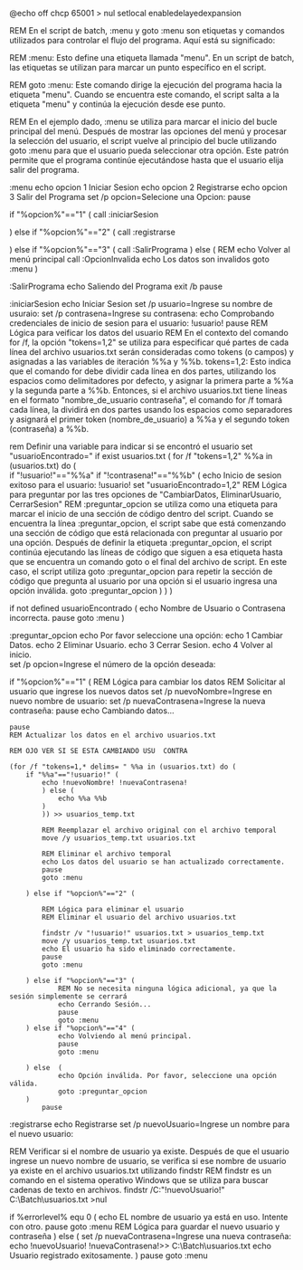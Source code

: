 @echo off
chcp 65001 > nul
setlocal enabledelayedexpansion

REM En el script de batch, :menu y goto :menu son etiquetas y comandos utilizados para controlar el flujo del programa. Aquí está su significado:

REM :menu: Esto define una etiqueta llamada "menu". En un script de batch, las etiquetas se utilizan para marcar un punto específico en el script.

REM goto :menu: Este comando dirige la ejecución del programa hacia la etiqueta "menu". Cuando se encuentra este comando, el script salta a la etiqueta "menu" y continúa la ejecución desde ese punto.

REM En el ejemplo dado, :menu se utiliza para marcar el inicio del bucle principal del menú. Después de mostrar las opciones del menú y procesar la selección del usuario, el script vuelve al principio del bucle utilizando goto :menu para que el usuario pueda seleccionar otra opción. Este patrón permite que el programa continúe ejecutándose hasta que el usuario elija salir del programa.

:menu
echo opcion 1 Iniciar Sesion 
echo opcion 2 Registrarse
echo opcion 3 Salir del Programa
set /p opcion=Selecione una Opcion:
pause 

if "%opcion%"=="1" (
    call :iniciarSesion

) else if "%opcion%"=="2" (
    call :registrarse

) else if "%opcion%"=="3" (
    call :SalirPrograma
) else (
    REM echo Volver al menú principal
    call :OpcionInvalida
    echo Los datos son invalidos
    goto :menu
)

:SalirPrograma
echo Saliendo del Programa
exit /b
pause

:iniciarSesion
echo Iniciar Sesion
set /p usuario=Ingrese su nombre de usuraio:
set /p contrasena=Ingrese su contrasena:
echo Comprobando credenciales de inicio de sesion para el usuario: !usuario!
pause
REM Lógica para veificar los datos del usuario
REM En el contexto del comando for /f, la opción "tokens=1,2" se utiliza para especificar qué partes de cada línea del archivo usuarios.txt serán consideradas como tokens (o campos) y asignadas a las variables de iteración %%a y %%b. tokens=1,2: Esto indica que el comando for debe dividir cada línea en dos partes, utilizando los espacios como delimitadores por defecto, y asignar la primera parte a %%a y la segunda parte a %%b. Entonces, si el archivo usuarios.txt tiene líneas en el formato "nombre_de_usuario contraseña", el comando for /f tomará cada línea, la dividirá en dos partes usando los espacios como separadores y asignará el primer token (nombre_de_usuario) a %%a y el segundo token (contraseña) a %%b. 


rem Definir una variable para indicar si se encontró el usuario
set "usuarioEncontrado="
if exist usuarios.txt (
    for /f "tokens=1,2" %%a in (usuarios.txt) do (                                                                       
        if "!usuario!"=="%%a" if "!contrasena!"=="%%b" (
            echo Inicio de sesion exitoso para el usuario: !usuario!
            set "usuarioEncontrado=1,2"
            REM Lógica para preguntar por las tres opciones de "CambiarDatos, EliminarUsuario, CerrarSesion" 
            REM :preguntar_opcion se utiliza como una etiqueta para marcar el inicio de una sección de código dentro del script. Cuando se encuentra la línea :preguntar_opcion, el script sabe que está comenzando una sección de código que está relacionada con preguntar al usuario por una opción. Después de definir la etiqueta :preguntar_opcion, el script continúa ejecutando las líneas de código que siguen a esa etiqueta hasta que se encuentra un comando goto o el final del archivo de script. En este caso, el script utiliza goto :preguntar_opcion para repetir la sección de código que pregunta al usuario por una opción si el usuario ingresa una opción inválida.
            goto :preguntar_opcion
        )
    )
)

if not defined usuarioEncontrado (
    echo Nombre de Usuario o Contrasena incorrecta.
    pause
    goto :menu
)

:preguntar_opcion
echo Por favor seleccione una opción:
echo 1 Cambiar Datos.
echo 2 Eliminar Usuario.
echo 3 Cerrar Sesion.
echo 4 Volver al inicio.      
set /p opcion=Ingrese el número de la opción deseada: 
            
            
if "%opcion%"=="1" (
    REM Lógica para cambiar los datos
    REM Solicitar al usuario que ingrese los nuevos datos
    set /p nuevoNombre=Ingrese en nuevo nombre de usuario:
    set /p nuevaContrasena=Ingrese la nueva contraseña:
    pause
    echo Cambiando datos...

    pause
    REM Actualizar los datos en el archivo usuarios.txt
    
    REM OJO VER SI SE ESTA CAMBIANDO USU  CONTRA

    (for /f "tokens=1,* delims= " %%a in (usuarios.txt) do (
        if "%%a"=="!usuario!" (
            echo !nuevoNombre! !nuevaContrasena!   
            ) else (
                echo %%a %%b
            )
            )) >> usuarios_temp.txt

            REM Reemplazar el archivo original con el archivo temporal
            move /y usuarios_temp.txt usuarios.txt

            REM Eliminar el archivo temporal
            echo Los datos del usuario se han actualizado correctamente.
            pause
            goto :menu 

        ) else if "%opcion%"=="2" (

            REM Lógica para eliminar el usuario
            REM Eliminar el usuario del archivo usuarios.txt
            
            findstr /v "!usuario!" usuarios.txt > usuarios_temp.txt
            move /y usuarios_temp.txt usuarios.txt
            echo El usuario ha sido eliminado correctamente.
            pause
            goto :menu

        ) else if "%opcion%"=="3" (
                REM No se necesita ninguna lógica adicional, ya que la sesión simplemente se cerrará
                echo Cerrando Sesión...
                pause
                goto :menu
        ) else if "%opcion%"=="4" (
                echo Volviendo al menú principal.  
                pause
                goto :menu
                
        ) else  (
                echo Opción inválida. Por favor, seleccione una opción válida.
                goto :preguntar_opcion
        )
            pause

:registrarse
echo Registrarse
set /p nuevoUsuario=Ingrese un nombre para el nuevo usuario:

REM Verificar si el nombre de usuario ya existe. Después de que el usuario ingrese un nuevo nombre de usuario, se verifica si ese nombre de usuario ya existe en el archivo usuarios.txt utilizando findstr
REM findstr es un comando en el sistema operativo Windows que se utiliza para buscar cadenas de texto en archivos. 
findstr /C:"!nuevoUsuario!" C:\Batch\usuarios.txt >nul 

if  %errorlevel% equ 0 (
    echo EL nombre de usuario ya está en uso. Intente con otro.
    pause
    goto :menu
    REM Lógica para guardar el nuevo usuario y contraseña
) else (
    set /p nuevaContrasena=Ingrese una nueva contraseña:
    echo !nuevoUsuario! !nuevaContrasena!>> C:\Batch\usuarios.txt
    echo Usuario registrado exitosamente.
) 
pause 
goto :menu
